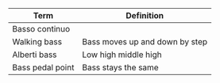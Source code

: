 | Term             | Definition                     |
| ---------------- | ------------------------------ |
| Basso continuo   |                                |
| Walking bass     | Bass moves up and down by step |
| Alberti bass     | Low high middle high           |
| Bass pedal point | Bass stays the same            |
